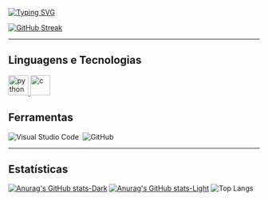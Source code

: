 [![Typing SVG](https://readme-typing-svg.herokuapp.com/?color=51D1F6&size=35&center=true&vCenter=true&width=1000&lines=Oi,+meu+nome+é+Diego+Lyra;Sou+estudante+de+sistemas+de+informação)](https://git.io/typing-svg) 

[![GitHub Streak](https://github-readme-streak-stats.herokuapp.com?user=DiegoLyra&theme=transparent&locale=pt_BR&date_format=n%2Fj%5B%2FY%5D&card_width=900&ring=51D1F6&Fire=51D1F6&border=51D1F6&sideNums=51D1F6&sideLabels=51D1F6&currStreakLabel=51D1F6&dates=51D1F6&stroke=51D1F6)](https://git.io/streak-stats)

---

## Linguagens e Tecnologias

<div align="left">
  <a href="https://www.python.org" target="_blank">
    <img src="https://img.icons8.com/color/48/000000/python--v2.png" alt="python" width="40" height="40"/>
  </a>
  <a href="https://devdocs.io/c/" target="_blank">
    <img src="https://img.icons8.com/color/48/000000/c-programming.png" alt="c" width="40" height="40"/>
  </a>


## Ferramentas
![Visual Studio Code](https://img.shields.io/badge/-Visual%20Studio%20Code-51D1F6?style=for-the-badge&logo=visual-studio-code&logoColor=51D1F6&labelColor=51D1F6)&nbsp;
![GitHub](https://img.shields.io/badge/-GitHub-51D1F6?style=for-the-badge&logo=github&labelColor=51D1F6)&nbsp;

---

## Estatísticas
[![Anurag's GitHub stats-Dark](https://github-readme-stats.vercel.app/api?username=DiegoLyra&show_icons=true&theme=dark#gh-dark-mode-only)](https://github.com/DiegoLyra/github-readme-stats#gh-dark-mode-only)
[![Anurag's GitHub stats-Light](https://github-readme-stats.vercel.app/api?username=DiegoLyra&show_icons=true&theme=default#gh-light-mode-only)](https://github.com/DiegoLyra/github-readme-stats#gh-light-mode-only) ![Top Langs](https://github-readme-stats.vercel.app/api/top-langs/?username=DiegoLyra&layout=compact)
